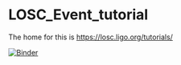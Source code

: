 # LOSC_Event_tutorial
The home for this is https://losc.ligo.org/tutorials/

[![Binder](http://mybinder.org/badge.svg)](http://mybinder.org/repo/VBaillard/LIGO-O1)
